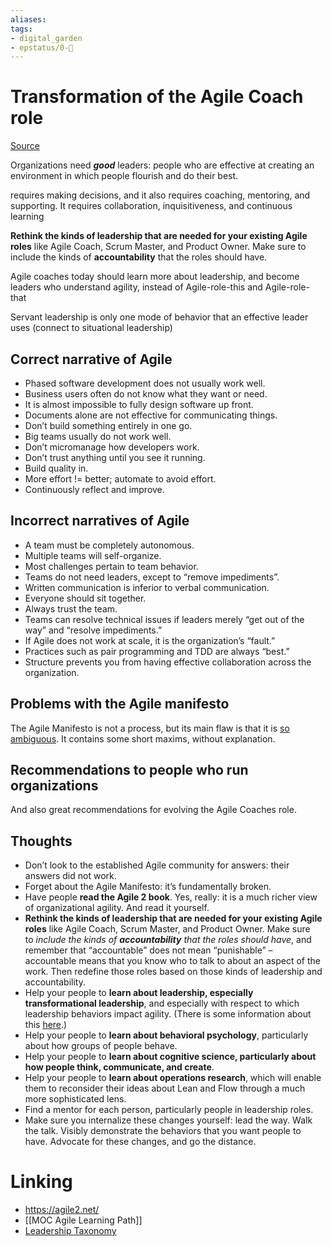 ```yaml
---
aliases: 
tags: 
- digital_garden
- epstatus/0-🌰
---
```

# Transformation of the Agile Coach role

[Source](https://www.linkedin.com/pulse/todays-agile-roles-dead-end-cliff-berg/?trackingId=oY3efiuAoZ0oWFZO3K8rww%3D%3D)

Organizations need **_good_** leaders: people who are effective at creating an environment in which people flourish and do their best.

requires making decisions, and it also requires coaching, mentoring, and supporting. It requires collaboration, inquisitiveness, and continuous learning


**Rethink the kinds of leadership that are needed for your existing Agile roles** like Agile Coach, Scrum Master, and Product Owner. Make sure to include the kinds of **accountability** that the roles should have.

Agile coaches today should learn more about leadership, and become leaders who understand agility, instead of Agile-role-this and Agile-role-that

Servant leadership is only one mode of behavior that an effective leader uses  (connect to situational leadership)

## Correct narrative of Agile
-   Phased software development does not usually work well.
-   Business users often do not know what they want or need.
-   It is almost impossible to fully design software up front.
-   Documents alone are not effective for communicating things.
-   Don’t build something entirely in one go.
-   Big teams usually do not work well.
-   Don’t micromanage how developers work.
-   Don’t trust anything until you see it running.
-   Build quality in.
-   More effort != better; automate to avoid effort.
-   Continuously reflect and improve.

## Incorrect narratives of Agile
-   A team must be completely autonomous.
-   Multiple teams will self-organize.
-   Most challenges pertain to team behavior.
-   Teams do not need leaders, except to “remove impediments”.
-   Written communication is inferior to verbal communication.
-   Everyone should sit together.
-   Always trust the team.
-   Teams can resolve technical issues if leaders merely “get out of the way” and “resolve impediments.”
-   If Agile does not work at scale, it is the organization’s “fault.”
-   Practices such as pair programming and TDD are always “best.”
-   Structure prevents you from having effective collaboration across the organization.

## Problems with the Agile manifesto
The Agile Manifesto is not a process, but its main flaw is that it is [so ambiguous](https://www.linkedin.com/pulse/agile-core-ideas-something-quite-right-cliff-berg/). It contains some short maxims, without explanation.

## Recommendations to people who run organizations
And also great recommendations for evolving the Agile Coaches role.



## Thoughts
-  Don’t look to the established Agile community for answers: their answers did not work.
-  Forget about the Agile Manifesto: it’s fundamentally broken.
-  Have people **read the Agile 2 book**. Yes, really: it is a much richer view of organizational agility. And read it yourself.
-  **Rethink the kinds of leadership that are needed for your existing Agile roles** like Agile Coach, Scrum Master, and Product Owner. Make sure to _include the kinds of_ **_accountability_** _that the roles should have_, and remember that “accountable” does not mean “punishable” – accountable means that you know who to talk to about an aspect of the work. Then redefine those roles based on those kinds of leadership and accountability.
-  Help your people to **learn about leadership, especially transformational leadership**, and especially with respect to which leadership behaviors impact agility. (There is some information about this [here](https://www.agile2academy.com/engineering-leadership).)
-  Help your people to **learn about behavioral psychology**, particularly about how groups of people behave.
-  Help your people to **learn about cognitive science, particularly about how people think, communicate, and create**.
-  Help your people to **learn about operations research**, which will enable them to reconsider their ideas about Lean and Flow through a much more sophisticated lens.
-  Find a mentor for each person, particularly people in leadership roles.
-  Make sure you internalize these changes yourself: lead the way. Walk the talk. Visibly demonstrate the behaviors that you want people to have. Advocate for these changes, and go the distance.

# Linking
+ https://agile2.net/
+ [[MOC Agile Learning Path]]
+ [Leadership Taxonomy](https://agile2.net/more-resources/a-leadership-taxonomy/)

